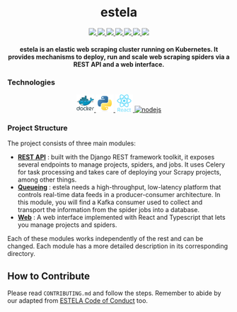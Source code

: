 <h1 align="center">estela</h1>

<div align="center">
  <a href="https://github.com/bitmakerla/estela">
    <img src="https://img.shields.io/badge/version-0.1-blue">
  </a>
  <a href="https://yarnpkg.com">
    <img src="https://img.shields.io/badge/yarn-v1.22.19-blue">
  </a>
  <a href="https://www.djangoproject.com">
    <img src="https://img.shields.io/badge/Django-v3.1.1-orange">
  </a>
  <a href="https://github.com/bitmakerla/estela/actions">
    <img src="https://img.shields.io/badge/build-passing-brightgreen">
  </a>
  <a href="">
    <img src="https://github.com/eslint/eslint/workflows/CI/badge.svg">
  </a>
  <a href="https://github.com/bitmakerla/estela/blob/main/LICENSE.md">
    <img src="https://img.shields.io/badge/license-MIT-lightgrey">
  </a>
  <a href="https://github.com/psf/black">
    <img src="https://img.shields.io/badge/code%20style-black-000000.svg">
  </a>
</div>

<h4 align="center">
<strong>estela</strong> is an elastic web scraping cluster running on Kubernetes. It provides mechanisms to deploy, run and scale
web scraping spiders via a REST API and a web interface.
</h4>

<h3>Technologies</h3>
<p align="center">
  <a href="https://www.docker.com/" target="_blank" rel="noreferrer"> <img src="https://raw.githubusercontent.com/devicons/devicon/master/icons/docker/docker-original-wordmark.svg" alt="docker" width="40" height="40"/> </a>
  <a href="https://www.python.org" target="_blank" rel="noreferrer"> <img src="https://raw.githubusercontent.com/devicons/devicon/master/icons/python/python-original.svg" alt="python" width="40" height="40"/> </a>
  <a href="https://reactjs.org/" target="_blank" rel="noreferrer"> <img src="https://raw.githubusercontent.com/devicons/devicon/master/icons/react/react-original-wordmark.svg" alt="react" width="40" height="40"/> </a>
  <a href="https://nodejs.org/" target="_blank" rel="noreferrer"> <img src="https://www.vectorlogo.zone/logos/nodejs/nodejs-icon.svg" alt="nodejs" width="40" height="40"/> </a>
</p>

<h3>Project Structure</h3>

The project consists of three main modules:
- [**REST API**](https://github.com/bitmakerla/estela/tree/main/estela-api) : built with the Django REST framework toolkit, it exposes several endpoints to manage projects, spiders, and
    jobs. It uses Celery for task processing and takes care of deploying your Scrapy projects, among other things.
- [**Queueing**](https://github.com/bitmakerla/estela/tree/main/queueing) : estela needs a high-throughput, low-latency platform that controls real-time data feeds in a
    producer-consumer architecture. In this module, you will find a Kafka consumer used to collect and transport the
    information from the spider jobs into a database.
- [**Web**](https://github.com/bitmakerla/estela/tree/main/estela-web) : A web interface implemented with React and Typescript that lets you manage projects and spiders.

Each of these modules works independently of the rest and can be changed. Each module has a more detailed description
in its corresponding directory.

## How to Contribute

Please read `CONTRIBUTING.md` and follow the steps. Remember to abide by our adapted from [ESTELA Code of Conduct](https://github.com/bitmakerla/estela/blob/main/CODE_OF_CONDUCT.md) too.
